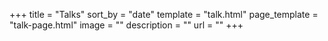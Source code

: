 +++
title = "Talks"
sort_by = "date"
template = "talk.html"
page_template = "talk-page.html"
image = ""
description = ""
url = ""
+++